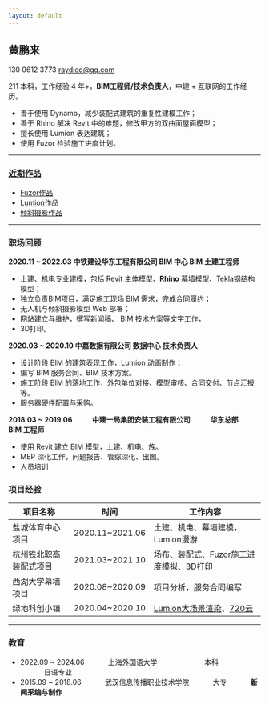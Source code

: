 ```yaml
---
layout: default
---
```


## 黄鹏来

130 0612 3773       [raydied@qq.com](mailto:raydied@qq.com)

211 本科，工作经验 4 年+，**BIM工程师/技术负责人**，中建 + 互联网的工作经历。
- 善于使用 Dynamo，减少装配式建筑的重复性建模工作；
- 善于 Rhino 解决 Revit 中的难题，修改甲方的双曲面屋面模型；
- 擅长使用 Lumion 表达建筑；
- 使用 Fuzor 检验施工进度计划。

---

### [近期作品](https://space.bilibili.com/31840919)
- [Fuzor作品](https://www.bilibili.com/video/BV1zL4y1J71L/)
- [Lumion作品](https://www.bilibili.com/video/BV1hb4y1Z7q2/)
- [倾斜摄影作品](https://loglist.github.io/storage/html/3DViewer/App/)

---


### 职场回顾


**2020.11 ~ 2022.03            中铁建设华东工程有限公司            BIM 中心            BIM 土建工程师**

- 土建、机电专业建模，包括 Revit 主体模型、**Rhino** 幕墙模型、Tekla钢结构模型；
- 独立负责BIM项目，满足施工现场 BIM 需求，完成合同履约；
- 无人机与倾斜摄影模型 Web 部署；
- 网站建立与维护，撰写新闻稿、 BIM 技术方案等文字工作，
- 3D打印。
  

**2020.03 ~ 2020.10            中嘉数据有限公司            数据中心            技术负责人**

- 设计阶段 BIM 的建筑表现工作，Lumion 动画制作；
- 编写 BIM 服务合同、BIM 技术方案。
- 施工阶段 BIM 的落地工作，外包单位对接、模型审核、合同交付、节点汇报等。
- 服务器硬件配置与采购。


**2018.03 ~ 2019.06            中建一局集团安装工程有限公司            华东总部            BIM 工程师**

- 使用 Revit 建立 BIM 模型，土建、机电、族。
- MEP 深化工作，问题报告、管综深化、出图。
- 人员培训


### 项目经验

|项目名称|时间|工作内容|
|---|---|---|
|盐城体育中心项目|2020.11~2021.06|土建、机电、幕墙建模，Lumion漫游|
|杭州铁北职高装配式项目|2021.03~2021.10|场布、装配式、Fuzor施工进度模拟、3D打印|
|西湖大学幕墙项目|2020.08~2020.09|项目分析，服务合同编写|
|绿地科创小镇|2020.04~2020.10|[Lumion大场景渲染](https://www.bilibili.com/video/BV1b54y1R74q)、[720云](https://720yun.com/t/4evksqdbd1m)|

---

### 教育

- 2022.09 ~ 2024.06            上海外国语大学                        本科                        日语专业
- 2015.09 ~ 2018.06            武汉信息传播职业技术学院            大专            **新闻采编与制作**
  

